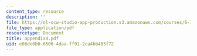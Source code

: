 ```yaml
---
content_type: resource
description: ''
file: https://ol-ocw-studio-app-production.s3.amazonaws.com/courses/6-111-introductory-digital-systems-laboratory-spring-2006/e08de0b065064daaff912ca4bb405f72_appendix4.pdf
file_type: application/pdf
resourcetype: Document
title: appendix4.pdf
uid: e08de0b0-6506-4daa-ff91-2ca4bb405f72
---
```


